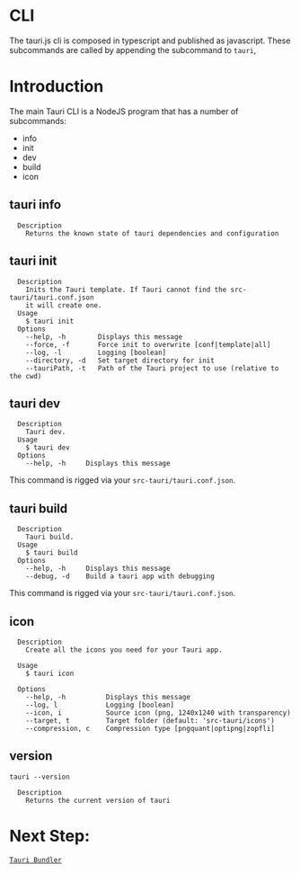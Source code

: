 # CLI

The tauri.js cli is composed in typescript and published as javascript. These
subcommands are called by appending the subcommand to `tauri`,

# Introduction

The main Tauri CLI is a NodeJS program that has a number of subcommands:

-   info
-   init
-   dev
-   build
-   icon

## tauri info

```
  Description
    Returns the known state of tauri dependencies and configuration
```

## tauri init

```
  Description
    Inits the Tauri template. If Tauri cannot find the src-tauri/tauri.conf.json
    it will create one.
  Usage
    $ tauri init
  Options
    --help, -h        Displays this message
    --force, -f       Force init to overwrite [conf|template|all]
    --log, -l         Logging [boolean]
    --directory, -d   Set target directory for init
    --tauriPath, -t   Path of the Tauri project to use (relative to the cwd)
```

## tauri dev

```
  Description
    Tauri dev.
  Usage
    $ tauri dev
  Options
    --help, -h     Displays this message
```

This command is rigged via your `src-tauri/tauri.conf.json`.

## tauri build

```
  Description
    Tauri build.
  Usage
    $ tauri build
  Options
    --help, -h     Displays this message
    --debug, -d    Build a tauri app with debugging
```

This command is rigged via your `src-tauri/tauri.conf.json`.

## icon

```
  Description
    Create all the icons you need for your Tauri app.

  Usage
    $ tauri icon

  Options
    --help, -h          Displays this message
    --log, l            Logging [boolean]
    --icon, i           Source icon (png, 1240x1240 with transparency)
    --target, t         Target folder (default: 'src-tauri/icons')
    --compression, c    Compression type [pngquant|optipng|zopfli]
```

## version

`tauri --version`

```
  Description
    Returns the current version of tauri
```

# Next Step:

[`Tauri Bundler`](HTTPS://github.com/tauri-apps/tauri/wiki/13.-Bundler)
